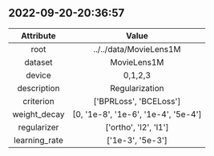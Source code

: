
## 2022-09-20-20:36:57 


|  Attribute   |   Value   |
| :-------------: | :-----------: |
|  root  |   ../../data/MovieLens1M    |
|  dataset  |   MovieLens1M    |
|  device  |   0,1,2,3    |
|  description  |   Regularization    |
|  criterion  |   ['BPRLoss', 'BCELoss']    |
|  weight_decay  |   [0, '1e-8', '1e-6', '1e-4', '5e-4']    |
|  regularizer  |   ['ortho', 'l2', 'l1']    |
|  learning_rate  |   ['1e-3', '5e-3']    |

